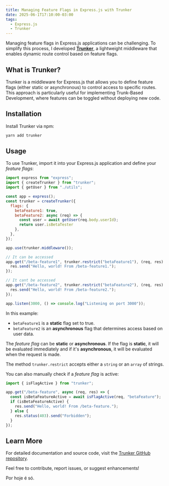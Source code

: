 ```yaml
---
title: Managing Feature Flags in Express.js with Trunker
date: 2025-06-1T17:10:00-03:00
tags:
  - Express.js
  - Trunker
---
```


Managing feature flags in Express.js applications can be challenging. To simplify this process, I developed [**Trunker**](https://www.npmjs.com/package/trunker), a lightweight middleware that enables dynamic route control based on feature flags.

## What is Trunker?

Trunker is a middleware for Express.js that allows you to define feature flags (either static or asynchronous) to control access to specific routes. This approach is particularly useful for implementing Trunk-Based Development, where features can be toggled without deploying new code.

## Installation

Install Trunker via npm:

```bash
yarn add trunker
```

## Usage

To use Trunker, import it into your Express.js application and define your *feature flags*:

```js
import express from "express";
import { createTrunker } from "trunker";
import { getUser } from "./utils";

const app = express();
const trunker = createTrunker({
  flags: {
    betaFeature1: true,
    betaFeature2: async (req) => {
      const user = await getUser(req.body.userId);
      return user.isBetaTester
    },
  },
});

app.use(trunker.middleware());

// It can be accessed
app.get("/beta-feature1", trunker.restrict("betaFeature1"), (req, res) => {
  res.send("Hello, world! From /beta-feature1.");
});

// It cant be accessed
app.get("/beta-feature2", trunker.restrict("betaFeature2"), (req, res) => {
  res.send("Hello, world! From /beta-feature2.");
});

app.listen(3000, () => console.log("Listening on port 3000"));
```

In this example:

- `betaFeature1` is a **static** flag set to true.
- `betaFeature2` is an **asynchronous** flag that determines access based on user data.

The *feature flag* can be **static** or **asynchronous**. If the flag is **static**, it will be evaluated immediately and if it's **asynchronous**, it will be evaluated when the request is made.

The method `trunker.restrict` accepts either a `string` or an `array` of strings.

You can also manually check if a *feature flag* is active:

```js
import { isFlagActive } from "trunker";

app.get("/beta-feature", async (req, res) => {
  const isBetaFeatureActive = await isFlagActive(req, "betaFeature");
  if (isBetaFeatureActive) {
    res.send("Hello, world! From /beta-feature.");
  } else {
    res.status(403).send("Forbidden");
  }
});
```

## Learn More

For detailed documentation and source code, visit the [Trunker GitHub repository](https://github.com/migliorelli/trunker).

Feel free to contribute, report issues, or suggest enhancements!

Por hoje é só.